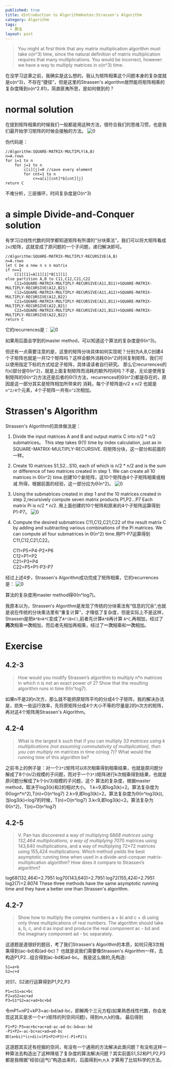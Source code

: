 ```yaml
---
published: true
title: 《Introduction to Algorithm》notes:Strassen's Algorithm
category: Algorithm
tags: 
  - 算法
layout: post
---
```


>You might at first think that any matrix multiplication algorithm must take o(n^3)
time, since the natural definition of matrix multiplication requires that many multiplications. You would be incorrect, however: we have a way to multiply matrices
in o(n^3)  time.

在没学习这章之前，我确实是这么想的，我认为矩阵相乘这个问题本身的复杂度就是o(n^3)，不存在“捷径”，但是这里的Strassen's algorithm居然能将矩阵相乘的复杂度降到o(n^2.81)，简直匪夷所思，是如何做到的？

# normal solution

在提到矩阵相乘的时候我们一般都是用这种方法，很符合我们的思维习惯，也是我们最开始学习矩阵的时候会接触的方法。
![0](https://raw.githubusercontent.com/Logos23333/Logos23333.github.io/master/_posts/image/dac2/0.png)

伪代码是：

	//Algorithm:SQUARE-MATRIX-MULTIPLY(A,B)
	n=A.rows
	for i=1 to n
		for j=1 to n
			c[i][j]=0 //save every element
			for cnt=1 to n
				c+=a[i][cnt]*b[cnt][j]
	return C
	
不难分析，三层循环，时间复杂度是O(n^3)

# a simple Divide-and-Conquer solution

有学习过线性代数的同学都知道矩阵有所谓的“分块乘法”，我们可以将大矩阵看成`2x2`矩阵，这就变成了原问题的一个子问题，递归解决即可。

	//Algorithm:SQUARE-MATRIX-MULTIPLY-RECURSIVE(A,B)
	n=A.rows
	let C be a new n x n matrix
	if n==1
		C[1][1]=A[1][1]*B[1][1]
	else partition A,B to C11,C12,C21,C22
		C11=SQUARE-MATRIX-MULTIPLY-RECURSIVE(A11,B11)+SQUARE-MATRIX-MULTIPLY-RECURSIVE(A12,B21)
		C12=SQUARE-MATRIX-MULTIPLY-RECURSIVE(A11,A12)+SQUARE-MATRIX-MULTIPLY-RECURSIVE(A12,B22)
		C21=SQUARE-MATRIX-MULTIPLY-RECURSIVE(A21,B11)+SQUARE-MATRIX-MULTIPLY-RECURSIVE(A22,B21)
		C22=SQUARE-MATRIX-MULTIPLY-RECURSIVE(A21,B12)+SQUARE-MATRIX-MULTIPLY-RECURSIVE(A22,B22)
	return C	
	
它的recurrences是：
![0](https://raw.githubusercontent.com/Logos23333/Logos23333.github.io/master/_posts/image/dac2/1.png)

如果用后面会学到的master method，可以知道这个算法的复杂度是Θ(n^3)。

但还有一点需要注意的是，这里的矩阵分块具体如何实现呢？分别为A,B,C创建4个子矩阵也就是一共12个矩阵吗？这样会额外消耗Θ(n^2)时间复制矩阵，我们可以使用指定下标的方式给定子矩阵，具体请读者自行研究。
那么它recurrences的f(x)部分是Θ(n^2)，就是上面复制矩阵而消耗的额外时间吗？不是，无论是使用复制矩阵的Θ(n^2)方法还是后者的Θ(1)方法，recurrences的Θ(n^2)都是存在的，原因是这一部分其实是矩阵相加所带来的
消耗，每个子矩阵是n/2 x n/2 也就是`n^2/4`个元素，4个子矩阵一共有`n^2`次相加。

# Strassen's Algorithm

Strassen's Algorithm的具体做法是：
1. Divide the input matrices A and B and output matrix C into n/2 * n/2 submatrices。 This step takes Θ(1) time by index calculation, just as in SQUARE-MATRIX-MULTIPLY-RECURSIVE. 将矩阵分块，这一部分和前面的一样。
2. Create 10 matrices S1,S2...S10, each of which is n/2 * n/2 and is the sum or difference of two matrices created in step 1. We can create all 10 matrices in Θ(n^2) time.创建10个新矩阵，这10个矩阵由4个子矩阵相乘或相减
所得，根据前面的经验，这一部分应为Θ(n^2)。
![0](https://raw.githubusercontent.com/Logos23333/Logos23333.github.io/master/_posts/image/dac2/2.png)
3. Using the submatrices created in step 1 and the 10 matrices created in step 2,recursively compute seven matrix products P1,P2...P7 Each matrix Pi is n/2 * n/2. 用上面创建的10个矩阵和原来的4个子矩阵运算得到P1-P7。
![0](https://raw.githubusercontent.com/Logos23333/Logos23333.github.io/master/_posts/image/dac2/3.png)
4. Compute the desired submatrices C11,C12,C21,C22 of the result matrix C by adding and subtracting various combinations of the Pi matrices. We can compute all four submatrices in Θ(n^2) time.用P1-P7运算得到C11,C12,C21,C22。

	C11=P5+P4-P2+P6  
	C12=P1+P2  
	C21=P3+P4  
	C22=P5+P1-P3-P7  
	
经过上述4步，Strassen's Algorithm成功完成了矩阵相乘，它的recurrences是：
![0](https://raw.githubusercontent.com/Logos23333/Logos23333.github.io/master/_posts/image/dac2/4.png)

算法的复杂度用master method得Θ(n^log7)。

我原本以为，Strassen's Algorithm是发现了传统的分块乘法有“信息的冗余”,也就是说在传统的分块乘法里有“重复计算”，才降低了复杂度，但是实际上不是这样，Strassen是把`A*B+A*C`变成了`A*(B+C)`,前者先计算`A*B`再计算
`A*C`,再相加，经过了**两次**相乘**一次**相加，而后者先相加再相乘，经过了**一次**相乘和**一次**相加。

# Exercise

## 4.2-3

>How would you modify Strassen’s algorithm to multiply n*n matrices in which n is not an exact power of 2? Show that the resulting algorithm runs in time Θ(n^log7).

如果n不是2的n次方，那么就不能把原矩阵平均的分成4个子矩阵，我的解决办法是，损失一些运行效率，先将原矩阵分成4个大小不等的尽量是2的n次方的矩阵，再对这4个矩阵用Strassen's Algorithm。

## 4.2-4

>What is the largest k such that if you can multiply 3*3 matrices using k multiplications (not assuming commutativity of multiplication), then you can multiply
n*n matrices in time o(nlog 7)? What would the running time of this algorithm be?

之前书上的例子是：对一个`2*2`矩阵可以8次相乘得到相乘结果，也就是原问题分解成了8个(n/2)规模的子问题，而对于一个`3*3`矩阵进行k次相乘得到结果，也就是原问题分解成了k个(n/3)规模的子问题，这个
算法的复杂度，根据master method，取决于log3(k)和2的相对大小。
1.k=9,即log3(k)=2。算法复杂度为Θ(logn*n^2),T(n)=O(n^log7)
2.k>9,即log3(k)>2。算法复杂度为Θ(n^log3(k)),当log3(k)<log7的时候，T(n)=O(n^log7)
3.k<9,即log3(k)<2。算法复杂为Θ(n^2)，T(n)=O(n^log7)

## 4.2-5

>V. Pan has discovered a way of multiplying 68*68 matrices using 132,464 multiplications, a way of multiplying 70*70 matrices using 143,640 multiplications,
and a way of multiplying 72*72 matrices using 155,424 multiplications. Which method yields the best asymptotic running time when used in a divide-and-conquer
matrix-multiplication algorithm? How does it compare to Strassen’s algorithm?

log68(132,464)=2.7951 log70(143,640)=2.7951 log72(155,424)=2.7951 log2(7)=2.8074
These three methods have the same asymptotic running time and they have a better one than Strassen's algorithm.

## 4.2-7

>Show how to multiply the complex numbers a + bi and c + di using only three multiplications of real numbers. The algorithm should take a, b, c, and d as input
and produce the real component ac - bd and the imaginary component ad - bc separately.

这道题是道很好的题目，考了我们Strassen's Algorithm的本质，如何只用3次相乘得到(ac-bd)和(ad-bc)？
也就是说我们需要像Strassen's Algorithm一样，去构造P1,P2...组合得到ac-bd和ad-bc。
我是这么做的,先构造:

	S1=a+b
	S2=c+d
	
对S1，S2进行运算得到P1,P2,P3

	P1=cS1=ac+bc
	P2=aS2=ac+ad
	P3=S1*S2=ac+ad+bc+bd
	
令mP1+nP2+kP3=ac-bd/ad-bc，即解两个三元方程(如果熟悉线性代数，你会发现这其实是求一个`4*3`矩阵的列空间问题)，得到m,n,k的值。
最后得到

	P1+P2-P3=ac+bc+ac+ad-ac-ad-bc-bd=ac-bd
	-P1+P2=-ac-bc+ac+ad=ad-bc
	即(a+bi)*(c+di)=(P1+P2+P3)+(-P1+P2)i

这道题其实还有挖掘的空间，有没有一个通用的方法解决此类问题？有没有这样一种算法去构造出了这种降低了复杂度的算法解决问题？其实前面S1,S2和P1,P2,P3都是我根据“经验(运气)”构造出来的，后面得到m,n,k
才算用了比较科学的方法。	